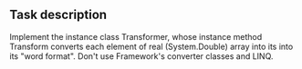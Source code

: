 ## Task description ## 

Implement the instance class Transformer, whose instance method Transform converts each element of real (System.Double) array into its  into its "word format". Don't use Framework's converter classes and LINQ.

